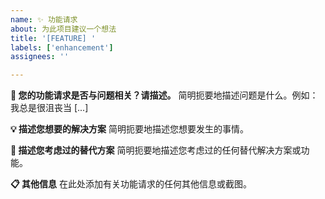 ```yaml
---
name: ✨ 功能请求
about: 为此项目建议一个想法
title: '[FEATURE] '
labels: ['enhancement']
assignees: ''

---
```


**🚀 您的功能请求是否与问题相关？请描述。**
简明扼要地描述问题是什么。例如：我总是很沮丧当 [...]

**💡 描述您想要的解决方案**
简明扼要地描述您想要发生的事情。

**🔀 描述您考虑过的替代方案**
简明扼要地描述您考虑过的任何替代解决方案或功能。

**📋 其他信息**
在此处添加有关功能请求的任何其他信息或截图。

